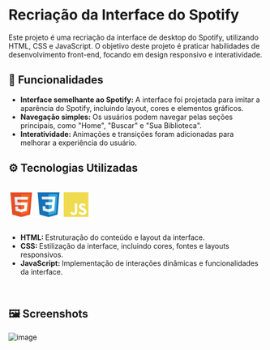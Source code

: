 
<h1>Recriação da Interface do Spotify</h1>
<p>Este projeto é uma recriação da interface de desktop do Spotify, utilizando HTML, CSS e JavaScript. O objetivo deste projeto é praticar habilidades de desenvolvimento front-end, focando em design responsivo e interatividade.</p>

<h2>🚀 Funcionalidades</h2>
<ul>
  <li><strong>Interface semelhante ao Spotify:</strong> A interface foi projetada para imitar a aparência do Spotify, incluindo layout, cores e elementos gráficos.</li>
  <li><strong>Navegação simples:</strong> Os usuários podem navegar pelas seções principais, como "Home", "Buscar" e "Sua Biblioteca".</li>
  <li><strong>Interatividade: </strong>Animações e transições foram adicionadas para melhorar a experiência do usuário.</li>
</ul>

<h2>⚙️ Tecnologias Utilizadas</h2>

<br>

<div>
<img align="center" alt="HTML" height="50" width="50" src="https://raw.githubusercontent.com/devicons/devicon/master/icons/html5/html5-original.svg">
<img align="center" alt="CSS" height="50" width="50" src="https://raw.githubusercontent.com/devicons/devicon/master/icons/css3/css3-original.svg">  
<img align="center" alt="JS" height="50" width="50" src="https://raw.githubusercontent.com/devicons/devicon/master/icons/javascript/javascript-plain.svg">
</div>

<br>
  
<ul>
  <li><strong>HTML: </strong> Estruturação do conteúdo e layout da interface.</li>
  <li><strong>CSS: </strong>Estilização da interface, incluindo cores, fontes e layouts responsivos.</li>
  <li><strong>JavaScript: </strong>Implementação de interações dinâmicas e funcionalidades da interface.</li>
</ul>

<br>
<h2>🖼️ Screenshots</h2>

![image](https://github.com/adrianeparo/Projeto-Spotify/assets/129115249/d41df1bd-cd58-441e-8b4c-095270f3ceb3)
